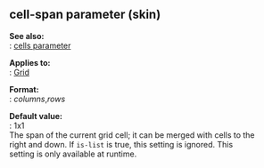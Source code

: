 ## cell-span parameter (skin)    
**See also:**    
:   [cells parameter](/%7Bskin%7D/param/cells)    
<!-- -->    
**Applies to:**    
:   [Grid](/%7Bskin%7D/control/grid)    
<!-- -->    
**Format:**    
:   *columns*,*rows*    
<!-- -->    
**Default value:**    
:   1x1    
The span of the current grid cell; it can be merged with cells to the    
right and down. If `is-list` is true, this setting is ignored. This    
setting is only available at runtime.  